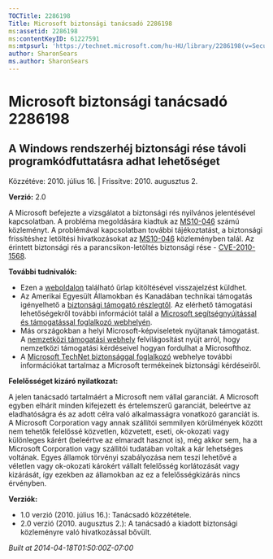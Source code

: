 ```yaml
---
TOCTitle: 2286198
Title: Microsoft biztonsági tanácsadó 2286198
ms:assetid: 2286198
ms:contentKeyID: 61227591
ms:mtpsurl: 'https://technet.microsoft.com/hu-HU/library/2286198(v=Security.10)'
author: SharonSears
ms.author: SharonSears
---
```




Microsoft biztonsági tanácsadó 2286198
======================================

A Windows rendszerhéj biztonsági rése távoli programkódfuttatásra adhat lehetőséget
-----------------------------------------------------------------------------------

Közzétéve: 2010. július 16. | Frissítve: 2010. augusztus 2.

**Verzió:** 2.0

A Microsoft befejezte a vizsgálatot a biztonsági rés nyilvános jelentésével kapcsolatban. A probléma megoldására kiadtuk az [MS10-046](http://go.microsoft.com/fwlink/?linkid=197393) számú közleményt. A problémával kapcsolatban további tájékoztatást, a biztonsági frissítéshez letöltési hivatkozásokat az [MS10-046](http://go.microsoft.com/fwlink/?linkid=197393) közleményben talál. Az érintett biztonsági rés a parancsikon-letöltés biztonsági rése - [CVE-2010-1568](http://www.cve.mitre.org/cgi-bin/cvename.cgi?name=cve-2010-2568).

**További tudnivalók:**

-   Ezen a [weboldalon](https://support.microsoft.com/common/survey.aspx?scid=sw;en;1257&amp;showpage=1&amp;ws=technet&amp;sd=tech) található űrlap kitöltésével visszajelzést küldhet.
-   Az Amerikai Egyesült Államokban és Kanadában technikai támogatás igényelhető a [biztonsági támogató részlegtől](http://go.microsoft.com/fwlink/?linkid=21131). Az elérhető támogatási lehetőségekről további információt talál a [Microsoft segítségnyújtással és támogatással foglalkozó webhelyén](http://support.microsoft.com).
-   Más országokban a helyi Microsoft-képviseletek nyújtanak támogatást. A [nemzetközi támogatási webhely](http://go.microsoft.com/fwlink/?linkid=21155) felvilágosítást nyújt arról, hogy nemzetközi támogatási kérdéseivel hogyan fordulhat a Microsofthoz.
-   A [Microsoft TechNet biztonsággal foglalkozó](http://go.microsoft.com/fwlink/?linkid=21132) webhelye további információkat tartalmaz a Microsoft termékeinek biztonsági kérdéseiről.

**Felelősséget kizáró nyilatkozat:**

A jelen tanácsadó tartalmáért a Microsoft nem vállal garanciát. A Microsoft egyben elhárít minden kifejezett és értelemszerű garanciát, beleértve az eladhatóságra és az adott célra való alkalmasságra vonatkozó garanciát is. A Microsoft Corporation vagy annak szállítói semmilyen körülmények között nem tehetők felelőssé közvetlen, közvetett, eseti, ok-okozati vagy különleges kárért (beleértve az elmaradt hasznot is), még akkor sem, ha a Microsoft Corporation vagy szállítói tudatában voltak a kár lehetséges voltának. Egyes államok törvényi szabályozása nem teszi lehetővé a véletlen vagy ok-okozati károkért vállalt felelősség korlátozását vagy kizárását, így ezekben az államokban az ez a felelősségkizárás nincs érvényben.

**Verziók:**

-   1.0 verzió (2010. július 16.): Tanácsadó közzététele.
-   2.0 verzió (2010. augusztus 2.): A tanácsadó a kiadott biztonsági közleményre való hivatkozással bővült.

*Built at 2014-04-18T01:50:00Z-07:00*
